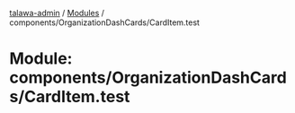 [talawa-admin](../README.md) / [Modules](../modules.md) / components/OrganizationDashCards/CardItem.test

# Module: components/OrganizationDashCards/CardItem.test

